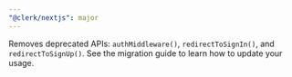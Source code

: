 ```yaml
---
"@clerk/nextjs": major
---
```


Removes deprecated APIs: `authMiddleware()`, `redirectToSignIn()`, and `redirectToSignUp()`. See the migration guide to learn how to update your usage.
